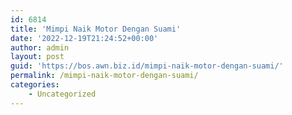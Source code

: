 ```yaml
---
id: 6814
title: 'Mimpi Naik Motor Dengan Suami'
date: '2022-12-19T21:24:52+00:00'
author: admin
layout: post
guid: 'https://bos.awn.biz.id/mimpi-naik-motor-dengan-suami/'
permalink: /mimpi-naik-motor-dengan-suami/
categories:
    - Uncategorized
---
```


